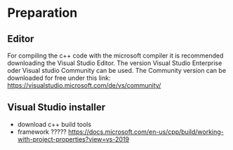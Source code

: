 # Preparation


## Editor
For compiling the c++ code with the microsoft compiler it is recommended downloading the Visual Studio Editor. The version Visual Studio Enterprise oder Visual studio Community can be used. The Community version can be downloaded for free under this link: https://visualstudio.microsoft.com/de/vs/community/

## Visual Studio installer
- download c++ build tools
- framework ????? 
https://docs.microsoft.com/en-us/cpp/build/working-with-project-properties?view=vs-2019
